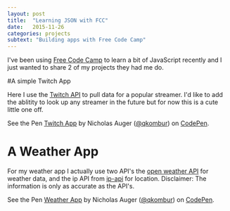 ```yaml
---
layout: post
title:  "Learning JSON with FCC"
date:   2015-11-26
categories: projects
subtext: "Building apps with Free Code Camp"
---
```

I've been using [Free Code Camp](http://www.freecodecamp.com) to learn a bit of JavaScript recently and I just wanted to share 2 of my projects they had me do. 

#A simple Twitch App

Here I use the [Twitch API](https://github.com/justintv/Twitch-API) to pull data for a popular streamer. I'd like to add the ablitity to look up any streamer in the future but for now this is a cute little one off. 

<p data-height="268" data-theme-id="0" data-slug-hash="BogYaO" data-default-tab="result" data-user="qkombur" class='codepen'>See the Pen <a href='http://codepen.io/qkombur/pen/BogYaO/'>Twitch App</a> by Nicholas Auger (<a href='http://codepen.io/qkombur'>@qkombur</a>) on <a href='http://codepen.io'>CodePen</a>.</p>
<script async src="//assets.codepen.io/assets/embed/ei.js"></script>

# A Weather App

For my weather app I actually use two API's the [open weather API](http://openweathermap.org/api) for weather data, and the ip API from [ip-api](http://ip-api.com/) for location. Disclaimer: The information is only as accurate as the API's.

<p data-height="268" data-theme-id="0" data-slug-hash="YyoGwW" data-default-tab="result" data-user="qkombur" class='codepen'>See the Pen <a href='http://codepen.io/qkombur/pen/YyoGwW/'>Weather App</a> by Nicholas Auger (<a href='http://codepen.io/qkombur'>@qkombur</a>) on <a href='http://codepen.io'>CodePen</a>.</p>
<script async src="//assets.codepen.io/assets/embed/ei.js"></script>